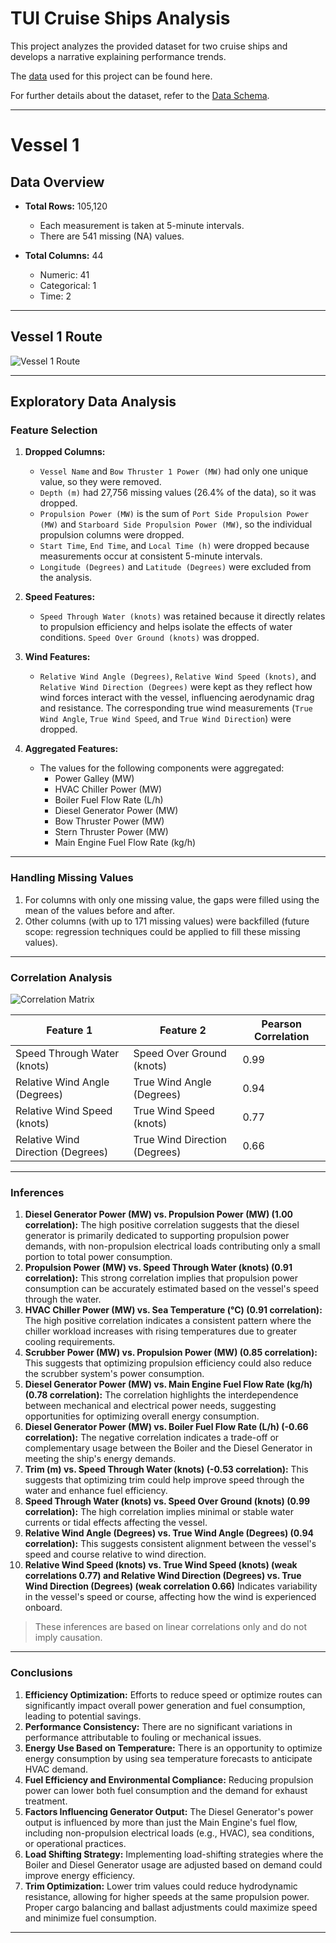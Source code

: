# TUI Cruise Ships Analysis

This project analyzes the provided dataset for two cruise ships and develops a narrative explaining performance trends.

The [data](./data/data.csv) used for this project can be found here.

For further details about the dataset, refer to the [Data Schema](./data/schema.pdf).

---

# Vessel 1

## Data Overview

- **Total Rows:** 105,120  
  - Each measurement is taken at 5-minute intervals.
  - There are 541 missing (NA) values.

- **Total Columns:** 44  
  - Numeric: 41  
  - Categorical: 1  
  - Time: 2  

---

## Vessel 1 Route

![Vessel 1 Route](./assets/vessel1_route.png)

---

## Exploratory Data Analysis

### Feature Selection
1. **Dropped Columns:**
   - `Vessel Name` and `Bow Thruster 1 Power (MW)` had only one unique value, so they were removed.
   - `Depth (m)` had 27,756 missing values (26.4% of the data), so it was dropped.
   - `Propulsion Power (MW)` is the sum of `Port Side Propulsion Power (MW)` and `Starboard Side Propulsion Power (MW)`, so the individual propulsion columns were dropped.
   - `Start Time`, `End Time`, and `Local Time (h)` were dropped because measurements occur at consistent 5-minute intervals.
   - `Longitude (Degrees)` and `Latitude (Degrees)` were excluded from the analysis.

2. **Speed Features:**
   - `Speed Through Water (knots)` was retained because it directly relates to propulsion efficiency and helps isolate the effects of water conditions. `Speed Over Ground (knots)` was dropped.

3. **Wind Features:**
   - `Relative Wind Angle (Degrees)`, `Relative Wind Speed (knots)`, and `Relative Wind Direction (Degrees)` were kept as they reflect how wind forces interact with the vessel, influencing aerodynamic drag and resistance. The corresponding true wind measurements (`True Wind Angle`, `True Wind Speed`, and `True Wind Direction`) were dropped.

4. **Aggregated Features:**
   - The values for the following components were aggregated:
     - Power Galley (MW)
     - HVAC Chiller Power (MW)
     - Boiler Fuel Flow Rate (L/h)
     - Diesel Generator Power (MW)
     - Bow Thruster Power (MW)
     - Stern Thruster Power (MW)
     - Main Engine Fuel Flow Rate (kg/h)

---

### Handling Missing Values
1. For columns with only one missing value, the gaps were filled using the mean of the values before and after.
2. Other columns (with up to 171 missing values) were backfilled (future scope: regression techniques could be applied to fill these missing values).

---

### Correlation Analysis

![Correlation Matrix](./assets/vessel1_correlation_matrix.jpg)

| Feature 1                          | Feature 2                        | Pearson Correlation |
|-----------------------------------|----------------------------------|---------------------|
| Speed Through Water (knots)       | Speed Over Ground (knots)        | 0.99                |
| Relative Wind Angle (Degrees)     | True Wind Angle (Degrees)        | 0.94                |
| Relative Wind Speed (knots)       | True Wind Speed (knots)          | 0.77                |
| Relative Wind Direction (Degrees) | True Wind Direction (Degrees)    | 0.66                |

---

### Inferences

1. **Diesel Generator Power (MW) vs. Propulsion Power (MW) (1.00 correlation):** The high positive correlation suggests that the diesel generator is primarily dedicated to supporting propulsion power demands, with non-propulsion electrical loads contributing only a small portion to total power consumption.
2. **Propulsion Power (MW) vs. Speed Through Water (knots) (0.91 correlation):** This strong correlation implies that propulsion power consumption can be accurately estimated based on the vessel's speed through the water.
3. **HVAC Chiller Power (MW) vs. Sea Temperature (°C) (0.91 correlation):** The high positive correlation indicates a consistent pattern where the chiller workload increases with rising temperatures due to greater cooling requirements.
4. **Scrubber Power (MW) vs. Propulsion Power (MW) (0.85 correlation):** This suggests that optimizing propulsion efficiency could also reduce the scrubber system's power consumption.
5. **Diesel Generator Power (MW) vs. Main Engine Fuel Flow Rate (kg/h) (0.78 correlation):** The correlation highlights the interdependence between mechanical and electrical power needs, suggesting opportunities for optimizing overall energy consumption.
6. **Diesel Generator Power (MW) vs. Boiler Fuel Flow Rate (L/h) (-0.66 correlation):** The negative correlation indicates a trade-off or complementary usage between the Boiler and the Diesel Generator in meeting the ship's energy demands.
7. **Trim (m) vs. Speed Through Water (knots) (-0.53 correlation):** This suggests that optimizing trim could help improve speed through the water and enhance fuel efficiency.
8. **Speed Through Water (knots) vs. Speed Over Ground (knots) (0.99 correlation):** The high correlation implies minimal or stable water currents or tidal effects affecting the vessel.
9. **Relative Wind Angle (Degrees) vs. True Wind Angle (Degrees) (0.94 correlation):** This suggests consistent alignment between the vessel's speed and course relative to wind direction.
10. **Relative Wind Speed (knots) vs. True Wind Speed (knots) (weak correlations 0.77) and Relative Wind Direction (Degrees) vs. True Wind Direction (Degrees) (weak correlation 0.66)** Indicates variability in the vessel's speed or course, affecting how the wind is experienced onboard.

> These inferences are based on linear correlations only and do not imply causation.

---

### Conclusions

1. **Efficiency Optimization:** Efforts to reduce speed or optimize routes can significantly impact overall power generation and fuel consumption, leading to potential savings.
2. **Performance Consistency:** There are no significant variations in performance attributable to fouling or mechanical issues.
3. **Energy Use Based on Temperature:** There is an opportunity to optimize energy consumption by using sea temperature forecasts to anticipate HVAC demand.
4. **Fuel Efficiency and Environmental Compliance:** Reducing propulsion power can lower both fuel consumption and the demand for exhaust treatment.
5. **Factors Influencing Generator Output:** The Diesel Generator's power output is influenced by more than just the Main Engine's fuel flow, including non-propulsion electrical loads (e.g., HVAC), sea conditions, or operational practices.
6. **Load Shifting Strategy:** Implementing load-shifting strategies where the Boiler and Diesel Generator usage are adjusted based on demand could improve energy efficiency.
7. **Trim Optimization:** Lower trim values could reduce hydrodynamic resistance, allowing for higher speeds at the same propulsion power. Proper cargo balancing and ballast adjustments could maximize speed and minimize fuel consumption.

---